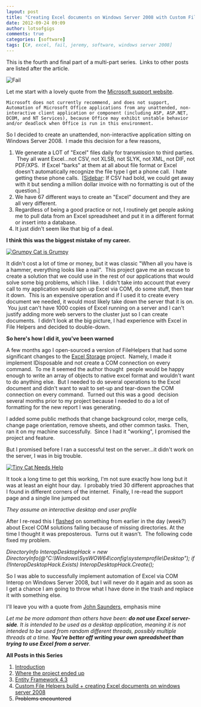 ```yaml
---
layout: post
title: "Creating Excel documents on Windows Server 2008 with Custom File Helpers Build"
date: 2012-09-24 09:09
author: lotsofgigs
comments: true
categories: [software]
tags: [C#, excel, fail, jeremy, software, windows server 2008]
---
```

This is the fourth and final part of a multi-part series.  Links to other posts are listed after the article.

![](http://lh5.ggpht.com/_2VEaTPMR9yw/TBttmQzYD0I/AAAAAAAAAhw/hb6KUWZa6zk/cat_fail%5B2%5D.jpg "Fail")

Let me start with a lovely quote from the [Microsoft support website](http://support.microsoft.com/kb/257757).

`Microsoft does not currently recommend, and does not support, Automation of Microsoft Office applications from any unattended, non-interactive client application or component (including ASP, ASP.NET, DCOM, and NT Services), because Office may exhibit unstable behavior and/or deadlock when Office is run in this environment.`

So I decided to create an unattended, non-interactive application sitting on Windows Server 2008.  I made this decision for a few reasons,


1.  We generate a LOT of "Excel" files daily for transmission to third parties.  They all want Excel...not CSV, not XLSB, not SLYK, not XML, not DIF, not PDF/XPS.  If Excel "barks" at them at all about file format or Excel doesn't automatically recognize the file type I get a phone call.  I hate getting these phone calls.  [[Sidebar](http://en.wikipedia.org/wiki/Sidebar_(law)): If CSV had bold, we could get away with it but sending a million dollar invoice with no formatting is out of the question.]
2.  We have 67 different ways to create an "Excel" document and they are all very different.
3.  Regardless of being a good practice or not, I routinely get people asking me to pull data from an Excel spreadsheet and put it in a different format or insert into a database.
4.  It just didn't seem like that big of a deal.

**I think this was the biggest mistake of my career.**

<a href="http://i40.tinypic.com/2lm32ae.jpg">![Grumpy Cat is Grumpy](http://i40.tinypic.com/2lm32ae.jpg)</a>

It didn't cost a lot of time or money, but it was classic "When all you have is a hammer, everything looks like a nail".  This project gave me an excuse to create a solution that we could use in the rest of our applications that would solve some big problems, which I like.  I didn't take into account that every call to my application would spin up Excel via COM, do some stuff, then tear it down.  This is an expensive operation and if I used it to create every document we needed, it would most likely take down the server that it is on.  You just can't have 1000 copies of Excel running on a server and I can't justify adding more web servers to the cluster just so I can create documents.  I didn't look at the big picture, I had experience with Excel in File Helpers and decided to double-down.

**So here's how I did it, you've been warned**

A few months ago I open-sourced a version of FileHelpers that had some significant changes to the [Excel Storage](https://github.com/TheJeremyGray/FileWatcherService/blob/master/FileHelpersLib/FileHelpers.ExcelStorage/ExcelStorage.cs) project.  Namely, I made it implement IDisposable and not create a COM connection on every command.  To me it seemed the author thought  people would be happy enough to write an array of objects to native excel format and wouldn't want to do anything else.  But I needed to do several operations to the Excel document and didn't want to wait to set-up and tear-down the COM connection on every command.  Turned out this was a good  decision several months prior to my project because I needed to do a lot of formatting for the new report I was generating.

I added some public methods that change background color, merge cells, change page orientation, remove sheets, and other common tasks.  Then, ran it on my machine successfully.  Since I had it "working", I promised the project and feature.

But I promised before I ran a successful test on the server...it didn't work on the server, I was in big trouble.

<a href="http://i49.tinypic.com/9gj24i.jpg">![Tiny Cat Needs Help](http://i49.tinypic.com/9gj24i.jpg)</a>


It took a long time to get this working, I'm not sure exactly how long but it was at least an eight hour day.  I probably tried 30 different approaches that I found in different corners of the internet.  Finally, I re-read the support page and a single line jumped out

*They assume an interactive desktop and user profile*

After I re-read this I [flashed](http://en.wikipedia.org/wiki/The_Intersect#.22Flashes.22) on something from earlier in the day (week?) about Excel COM solutions failing because of missing directories. At the time I thought it was preposterous.  Turns out it wasn't.  The following code fixed my problem.

*DirectoryInfo InteropDesktopHack = new DirectoryInfo(@"C:\Windows\SysWOW64\config\systemprofile\Desktop");
if (!InteropDesktopHack.Exists) InteropDesktopHack.Create();*


So I was able to successfully implement automation of Excel via COM Interop on Windows Server 2008, but I will never do it again and as soon as I get a chance I am going to throw what I have done in the trash and replace it with something else.

I'll leave you with a quote from [John Saunders](http://stackoverflow.com/users/76337/john-saunders), emphasis mine

*Let me be more adamant than others have been: **do not use Excel server-side**. It is intended to be used as a desktop application, meaning it is not intended to be used from random different threads, possibly multiple threads at a time. **You're better off writing your own spreadsheet than trying to use Excel from a server**.*

**All Posts in this Series**

1.  [Introduction](http://lotsofgigs.wordpress.com/2012/08/27/windows-service-project-introduction/)
2.  [Where the project ended up](http://lotsofgigs.wordpress.com/2012/09/03/windows-service-project-where-it-ended-up/)
3.  [Entity Framework 4.3](http://lotsofgigs.wordpress.com/2012/09/10/entity-framework-4-3-code-first/)
4.  [Custom File Helpers build + creating Excel documents on windows server 2008](http://lotsofgigs.wordpress.com/2012/09/24/creating-excel-documents-on-windows-server-2008-with-custom-file-helpers-build/)
5.  <del>Problems encountered</del>
